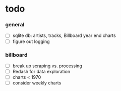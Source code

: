 todo
===

### general
- [ ] sqlite db: artists, tracks, Billboard year end charts
- [ ] figure out logging

### billboard
- [ ] break up scraping vs. processing
- [ ] Redash for data exploration
- [ ] charts < 1970
- [ ] consider weekly charts
